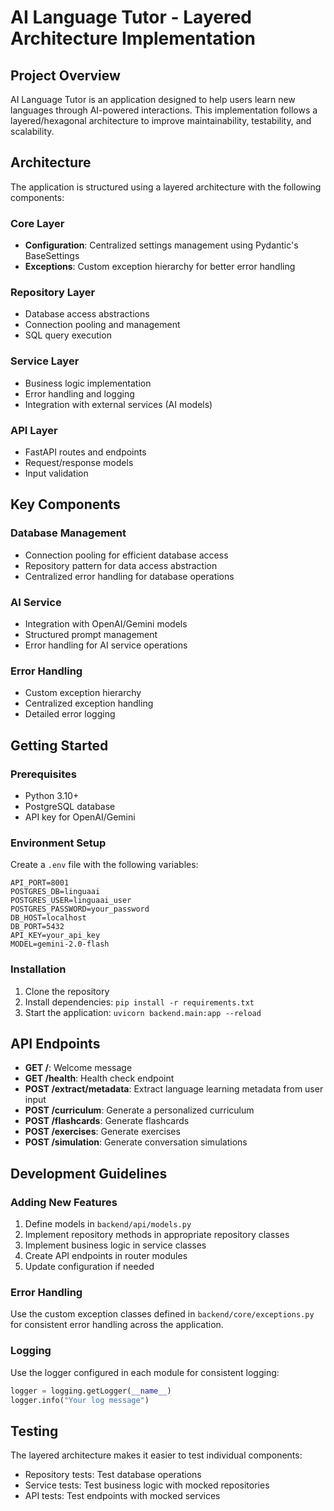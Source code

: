 # AI Language Tutor - Layered Architecture Implementation

## Project Overview
AI Language Tutor is an application designed to help users learn new languages through AI-powered interactions. This implementation follows a layered/hexagonal architecture to improve maintainability, testability, and scalability.

## Architecture

The application is structured using a layered architecture with the following components:

### Core Layer
- **Configuration**: Centralized settings management using Pydantic's BaseSettings
- **Exceptions**: Custom exception hierarchy for better error handling

### Repository Layer
- Database access abstractions
- Connection pooling and management
- SQL query execution

### Service Layer
- Business logic implementation
- Error handling and logging
- Integration with external services (AI models)

### API Layer
- FastAPI routes and endpoints
- Request/response models
- Input validation

## Key Components

### Database Management
- Connection pooling for efficient database access
- Repository pattern for data access abstraction
- Centralized error handling for database operations

### AI Service
- Integration with OpenAI/Gemini models
- Structured prompt management
- Error handling for AI service operations

### Error Handling
- Custom exception hierarchy
- Centralized exception handling
- Detailed error logging

## Getting Started

### Prerequisites
- Python 3.10+
- PostgreSQL database
- API key for OpenAI/Gemini

### Environment Setup
Create a `.env` file with the following variables:
```
API_PORT=8001
POSTGRES_DB=linguaai
POSTGRES_USER=linguaai_user
POSTGRES_PASSWORD=your_password
DB_HOST=localhost
DB_PORT=5432
API_KEY=your_api_key
MODEL=gemini-2.0-flash
```

### Installation
1. Clone the repository
2. Install dependencies: `pip install -r requirements.txt`
3. Start the application: `uvicorn backend.main:app --reload`

## API Endpoints

- **GET /**: Welcome message
- **GET /health**: Health check endpoint
- **POST /extract/metadata**: Extract language learning metadata from user input
- **POST /curriculum**: Generate a personalized curriculum
- **POST /flashcards**: Generate flashcards
- **POST /exercises**: Generate exercises
- **POST /simulation**: Generate conversation simulations

## Development Guidelines

### Adding New Features
1. Define models in `backend/api/models.py`
2. Implement repository methods in appropriate repository classes
3. Implement business logic in service classes
4. Create API endpoints in router modules
5. Update configuration if needed

### Error Handling
Use the custom exception classes defined in `backend/core/exceptions.py` for consistent error handling across the application.

### Logging
Use the logger configured in each module for consistent logging:
```python
logger = logging.getLogger(__name__)
logger.info("Your log message")
```

## Testing
The layered architecture makes it easier to test individual components:
- Repository tests: Test database operations
- Service tests: Test business logic with mocked repositories
- API tests: Test endpoints with mocked services